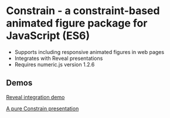 # Constrain - a constraint-based animated figure package for JavaScript (ES6)

- Supports including responsive animated figures in web pages
- Integrates with Reveal presentations
- Requires numeric.js version 1.2.6

## Demos

[Reveal integration demo](https://andrewcmyers.github.io/constrain/reveal-demo.html)

[A pure Constrain presentation](https://andrewcmyers.github.io/constrain/constrain-demo.html)

